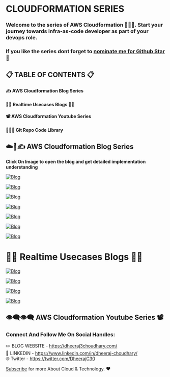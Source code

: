 # CLOUDFORMATION SERIES
### Welcome to the series of AWS Cloudformation 👨🏻‍💻. Start your journey towards infra-as-code developer as part of your devops role.

### If you like the series dont forget to [nominate me for Github Star](https://stars.github.com/nominate/) 🌟

## 📋 TABLE OF CONTENTS 📋
#### ✍ AWS Cloudformation Blog Series  
#### 👨‍💻 Realtime Usecases Blogs 👨‍💻  
#### 📽 AWS Cloudformation Youtube Series  
#### 👨🏻‍💻 Git Repo Code Library  

## ☁️🚀✍ AWS Cloudformation Blog Series  

**Click On Image to open the blog and get detailed implementation understanding**

[![Blog](https://dheeraj3choudhary.com/_next/image?url=https%3A%2F%2Fcdn.hashnode.com%2Fres%2Fhashnode%2Fimage%2Fupload%2Fv1650871205602%2F8ol1hIfye.png%3Fw%3D1600%26h%3D840%26fit%3Dcrop%26crop%3Dentropy%26auto%3Dcompress%2Cformat%26format%3Dwebp&w=1920&q=75)](https://dheeraj3choudhary.com/deploy-aws-cloudformation-template-using-aws-cli-or-create-virtual-private-cloud-internet-gateway-and-associate "Blog")

[![Blog](https://dheeraj3choudhary.com/_next/image?url=https%3A%2F%2Fcdn.hashnode.com%2Fres%2Fhashnode%2Fimage%2Fupload%2Fv1651394236637%2FoaRfquADc.png%3Fw%3D1600%26h%3D840%26fit%3Dcrop%26crop%3Dentropy%26auto%3Dcompress%2Cformat%26format%3Dwebp&w=1920&q=75)](https://dheeraj3choudhary.com/launch-aws-cloudformation-template-using-aws-cli-or-public-private-subnet-and-route-table-creation-and-association "Blog")

[![Blog](https://dheeraj3choudhary.com/_next/image?url=https%3A%2F%2Fcdn.hashnode.com%2Fres%2Fhashnode%2Fimage%2Fupload%2Fv1651332475786%2FS6u_6uqXF.png%3Fw%3D1600%26h%3D840%26fit%3Dcrop%26crop%3Dentropy%26auto%3Dcompress%2Cformat%26format%3Dwebp&w=1920&q=75)](https://dheeraj3choudhary.com/deploy-aws-cloudformation-template-using-aws-cli-or-create-private-subnetnat-gateway-elastic-ip-private-route-table-and-associate "Blog")

[![Blog](https://dheeraj3choudhary.com/_next/image?url=https%3A%2F%2Fcdn.hashnode.com%2Fres%2Fhashnode%2Fimage%2Fupload%2Fv1651676746650%2FKWYS0yzQq.png%3Fw%3D1600%26h%3D840%26fit%3Dcrop%26crop%3Dentropy%26auto%3Dcompress%2Cformat%26format%3Dwebp&w=1920&q=75)](https://dheeraj3choudhary.com/deploy-aws-cloudformation-templates-using-aws-cli-or-create-nacl-inbound-and-outbound-routes-security-group-and-associate-with-subnet "Blog")

[![Blog](https://dheeraj3choudhary.com/_next/image?url=https%3A%2F%2Fcdn.hashnode.com%2Fres%2Fhashnode%2Fimage%2Fupload%2Fv1651403912382%2FM-Ly0eFOJ.png%3Fw%3D1600%26h%3D840%26fit%3Dcrop%26crop%3Dentropy%26auto%3Dcompress%2Cformat%26format%3Dwebp&w=1920&q=75)](https://dheeraj3choudhary.com/deploy-aws-cloudformation-template-using-aws-cli-or-launch-ec2-with-security-group-and-user-data-and-mapping "Blog")

[![Blog](https://dheeraj3choudhary.com/_next/image?url=https%3A%2F%2Fcdn.hashnode.com%2Fres%2Fhashnode%2Fimage%2Fupload%2Fv1652024228217%2F0dilkJY6H.png%3Fw%3D1600%26h%3D840%26fit%3Dcrop%26crop%3Dentropy%26auto%3Dcompress%2Cformat%26format%3Dwebp&w=1920&q=75)](https://dheeraj3choudhary.com/deploy-aws-cloudformation-templates-using-aws-cli-or-launch-target-group-elastic-load-balancer-and-elb-listener "Blog")

[![Blog](https://dheeraj3choudhary.com/_next/image?url=https%3A%2F%2Fcdn.hashnode.com%2Fres%2Fhashnode%2Fimage%2Fupload%2Fv1656002397434%2FtoBdKfNao.png%3Fw%3D1600%26h%3D840%26fit%3Dcrop%26crop%3Dentropy%26auto%3Dcompress%2Cformat%26format%3Dwebp&w=1920&q=75)](https://dheeraj3choudhary.com/deploy-aws-cloudformation-templates-using-aws-cli-or-create-launch-configuration-along-with-security-group-and-autoscaling-group "Blog")

# 👨‍💻 Realtime Usecases Blogs 👨‍💻

[![Blog](https://dheeraj3choudhary.com/_next/image?url=https%3A%2F%2Fcdn.hashnode.com%2Fres%2Fhashnode%2Fimage%2Fupload%2Fv1652118859311%2Fa3Af8vEtT.png%3Fw%3D1600%26h%3D840%26fit%3Dcrop%26crop%3Dentropy%26auto%3Dcompress%2Cformat%26format%3Dwebp&w=1920&q=75)](https://dheeraj3choudhary.com/build-web-application-layer-with-aws-cloudformation-or-infra-as-code "Blog")

[![Blog](https://dheeraj3choudhary.com/_next/image?url=https%3A%2F%2Fcdn.hashnode.com%2Fres%2Fhashnode%2Fimage%2Fupload%2Fv1652602426961%2F-1ExZPo5hX.png%3Fw%3D1600%26h%3D840%26fit%3Dcrop%26crop%3Dentropy%26auto%3Dcompress%2Cformat%26format%3Dwebp&w=1920&q=75)](https://dheeraj3choudhary.com/schedule-automatic-detection-of-unused-aws-ebs-volumes-and-notify-or-aws-cloudformation-and-aws-cli "Blog")

[![Blog](https://dheeraj3choudhary.com/_next/image?url=https%3A%2F%2Fcdn.hashnode.com%2Fres%2Fhashnode%2Fimage%2Fupload%2Fv1652606566984%2FHeSRLvR9p.png%3Fw%3D1600%26h%3D840%26fit%3Dcrop%26crop%3Dentropy%26auto%3Dcompress%2Cformat%26format%3Dwebp&w=1920&q=75)](https://dheeraj3choudhary.com/schedule-automatic-detection-of-non-associated-aws-elastic-ips-in-aws-account-on-weekly-basis-and-notify-or-aws-cloudformation-and-aws-cli "Blog")

[![Blog](https://dheeraj3choudhary.com/_next/image?url=https%3A%2F%2Fcdn.hashnode.com%2Fres%2Fhashnode%2Fimage%2Fupload%2Fv1652621329627%2FlOIhAVYM0.png%3Fw%3D1600%26h%3D840%26fit%3Dcrop%26crop%3Dentropy%26auto%3Dcompress%2Cformat%26format%3Dwebp&w=1920&q=75)](https://dheeraj3choudhary.com/schedule-automatic-deregistration-of-aws-ami-on-weekly-basis-and-notify-or-aws-cloudformation-and-aws-cli "Blog")

## 👁‍🗨👁‍🗨 AWS Cloudformation Youtube Series 📽

### Connect And Follow Me On Social Handles:
✏️ BLOG WEBSITE - https://dheeraj3choudhary.com/  
💼 LINKEDIN - https://www.linkedin.com/in/dheeraj-choudhary/  
🌐 Twitter - https://twitter.com/DheerajC30  

[Subscribe](https://www.youtube.com/channel/UCFiAytcPIlbvvVc7yHKxkMg/videos) for more About Cloud & Technology. ❤
